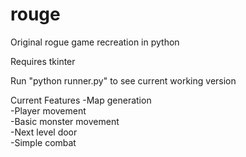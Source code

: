 # rouge
Original rogue game recreation in python

Requires tkinter

Run "python runner.py" to see current working version

Current Features
-Map generation  
-Player movement  
-Basic monster movement  
-Next level door  
-Simple combat  
